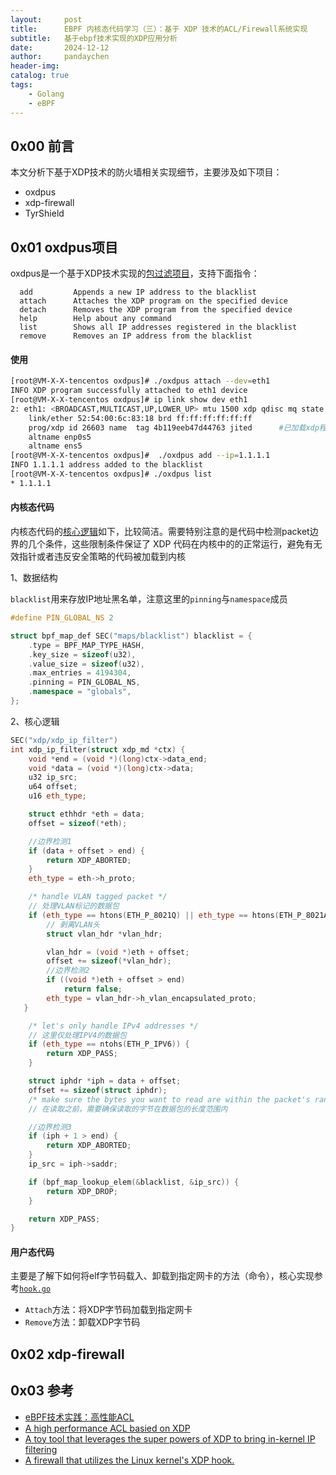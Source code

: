 ```yaml
---
layout:     post
title:      EBPF 内核态代码学习（三）：基于 XDP 技术的ACL/Firewall系统实现
subtitle:   基于ebpf技术实现的XDP应用分析
date:       2024-12-12
author:     pandaychen
header-img:
catalog: true
tags:
    - Golang
    - eBPF
---
```


##  0x00    前言
本文分析下基于XDP技术的防火墙相关实现细节，主要涉及如下项目：

-   oxdpus
-   xdp-firewall
-   TyrShield

##  0x01   oxdpus项目
oxdpus是一个基于XDP技术实现的[包过滤项目](https://github.com/sematext/oxdpus/tree/master)，支持下面指令：

```TEXT
  add         Appends a new IP address to the blacklist
  attach      Attaches the XDP program on the specified device
  detach      Removes the XDP program from the specified device
  help        Help about any command
  list        Shows all IP addresses registered in the blacklist
  remove      Removes an IP address from the blacklist
```

####    使用

```BASH
[root@VM-X-X-tencentos oxdpus]# ./oxdpus attach --dev=eth1
INFO XDP program successfully attached to eth1 device 
[root@VM-X-X-tencentos oxdpus]# ip link show dev eth1
2: eth1: <BROADCAST,MULTICAST,UP,LOWER_UP> mtu 1500 xdp qdisc mq state UP mode DEFAULT group default qlen 1000
    link/ether 52:54:00:6c:83:18 brd ff:ff:ff:ff:ff:ff
    prog/xdp id 26603 name  tag 4b119eeb47d44763 jited      #已加载xdp程序到网卡接口
    altname enp0s5
    altname ens5
[root@VM-X-X-tencentos oxdpus]#  ./oxdpus add --ip=1.1.1.1
INFO 1.1.1.1 address added to the blacklist   
[root@VM-X-X-tencentos oxdpus]# ./oxdpus list
* 1.1.1.1
```

####   内核态代码
内核态代码的[核心逻辑](https://github.com/sematext/oxdpus/blob/master/pkg/xdp/prog/xdp.c)如下，比较简洁。需要特别注意的是代码中检测packet边界的几个条件，这些限制条件保证了 XDP 代码在内核中的的正常运行，避免有无效指针或者违反安全策略的代码被加载到内核

1、数据结构

`blacklist`用来存放IP地址黑名单，注意这里的`pinning`与`namespace`成员

```CPP
#define PIN_GLOBAL_NS 2

struct bpf_map_def SEC("maps/blacklist") blacklist = {
    .type = BPF_MAP_TYPE_HASH,
    .key_size = sizeof(u32),
    .value_size = sizeof(u32),
    .max_entries = 4194304,
    .pinning = PIN_GLOBAL_NS,
    .namespace = "globals",  
};
```

2、核心逻辑

```CPP
SEC("xdp/xdp_ip_filter")
int xdp_ip_filter(struct xdp_md *ctx) {
    void *end = (void *)(long)ctx->data_end;
    void *data = (void *)(long)ctx->data;
    u32 ip_src;
    u64 offset;
    u16 eth_type;

    struct ethhdr *eth = data;
    offset = sizeof(*eth);

    //边界检测1
    if (data + offset > end) {
        return XDP_ABORTED;
    }
    eth_type = eth->h_proto;

    /* handle VLAN tagged packet */
    // 处理VLAN标记的数据包
    if (eth_type == htons(ETH_P_8021Q) || eth_type == htons(ETH_P_8021AD)) {
        // 剥离VLAN头
        struct vlan_hdr *vlan_hdr;

        vlan_hdr = (void *)eth + offset;
        offset += sizeof(*vlan_hdr);
        //边界检测2
        if ((void *)eth + offset > end)
            return false;
        eth_type = vlan_hdr->h_vlan_encapsulated_proto; 
   }

    /* let's only handle IPv4 addresses */
    // 这里仅处理IPV4的数据包
    if (eth_type == ntohs(ETH_P_IPV6)) {
        return XDP_PASS;
    }

    struct iphdr *iph = data + offset;
    offset += sizeof(struct iphdr);
    /* make sure the bytes you want to read are within the packet's range before reading them */
    // 在读取之前，需要确保读取的字节在数据包的长度范围内

    //边界检测3
    if (iph + 1 > end) {
        return XDP_ABORTED;
    }
    ip_src = iph->saddr;

    if (bpf_map_lookup_elem(&blacklist, &ip_src)) {
        return XDP_DROP;
    }

    return XDP_PASS;
}
```

####    用户态代码
主要是了解下如何将elf字节码载入、卸载到指定网卡的方法（命令），核心实现参考[`hook.go`](https://github.com/sematext/oxdpus/blob/master/pkg/xdp/hook.go)

-   `Attach`方法：将XDP字节码加载到指定网卡
-   `Remove`方法：卸载XDP字节码

##  0x02    xdp-firewall

##  0x03  参考
-   [eBPF技术实践：高性能ACL](https://mp.weixin.qq.com/s/25mhUrNhF3HW8H6-ES7waA)
-   [A high performance ACL basied on XDP](https://github.com/hi-glenn/xdp_acl)
-   [A toy tool that leverages the super powers of XDP to bring in-kernel IP filtering](https://github.com/sematext/oxdpus/tree/master)
-   [A firewall that utilizes the Linux kernel's XDP hook.](https://github.com/gamemann/XDP-Firewall)